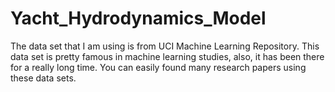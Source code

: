 # Yacht_Hydrodynamics_Model
The data set that I am using is from UCI Machine Learning Repository. This data set is pretty famous in machine learning studies, also, it has been there for a really long time. You can easily found many research papers using these data sets. 
